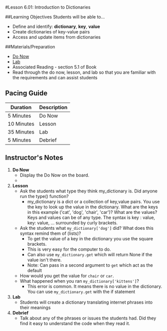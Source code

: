 #Lesson 6.01: Introduction to Dictionaries

##Learning Objectives
Students will be able to...

* Define and identify: **dictionary**, **key**, **value**
* Create dictionaries of key-value pairs
* Access and update items from dictionaries

##Materials/Preparation
* [Do Now]
* [Lab]
* Associated Reading - section 5.1 of Book
*  Read through the do now, lesson, and lab so that you are familiar with the requirements and can assist students

## Pacing Guide
| **Duration**   | **Description** |
| ---------- | ----------- |
| 5 Minutes  | Do Now      |
| 10 Minutes | Lesson      |
| 35 Minutes | Lab         |
| 5 Minutes | Debrief     |

## Instructor's Notes

1. **Do Now**
    * Display the Do Now on the board.
    * 
2. **Lesson**
	* Ask the students what type they think my_dictionary is. Did anyone run the type() function? 
		* my_dictionary is a dict or a collection of key,value pairs. You use the key to look up the value in the dictionary. What are the keys in this example ('cat', 'dog', 'chair', 'car')? What are the values? Keys and values can be of any type. The syntax is key : value, key: value, ... surrounded by curly brackets. 
	* Ask the students what `my_dictionary['dog']` did? What does this syntax remind them of (lists)?
		* To get the value of a key in the dictionary you use the square brackets.
		* This is very easy for the computer to do.
		* Can also use `my_dictionary.get` which will return None if the value isn't there. 
		* Note: Can pass in a second argument to `get` which act as the default
	* How would you get the value for `chair` or `car`.
	* What happened when you ran `my_dictionary['kittens']`? 
		* This error is common. It means there is no value in the dictionary. You can use `my_dictionary.get` with the if statement
3. **Lab**	
	* Students will create a dictionary translating internet phrases into their meanings
4. **Debrief**
	* Talk about any of the phrases or issues the students had. Did they find it easy to understand the code when they read it.



[Do Now]: do_now.md
[Lab]: lab.md